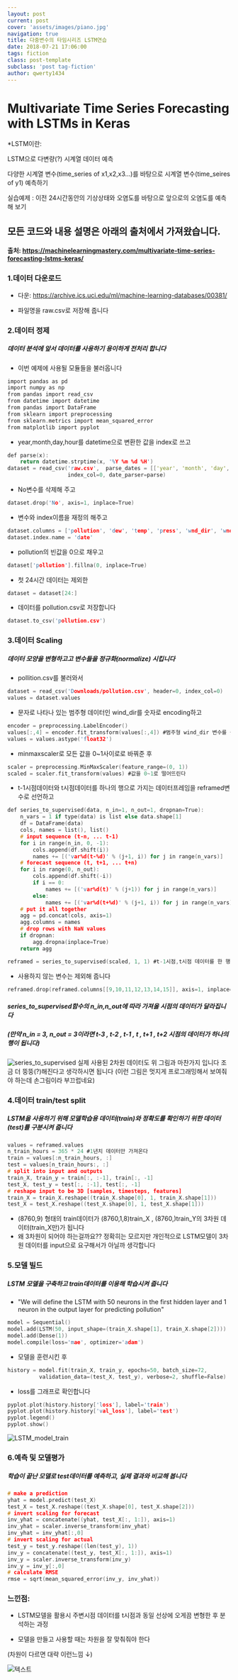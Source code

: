 ```yaml
---
layout: post
current: post
cover: 'assets/images/piano.jpg'
navigation: true
title: 다중변수의 타임시리즈 LSTM연습
date: 2018-07-21 17:06:00
tags: fiction
class: post-template
subclass: 'post tag-fiction'
author: qwerty1434
---
```

Multivariate Time Series Forecasting with LSTMs in Keras
============

*LSTM이란: 


LSTM으로 다변량(?) 시계열 데이터 예측

다양한 시계열 변수(time_series of x1,x2,x3...)를 바탕으로 
시계열 변수(time_seires of y1) 예측하기


실습예제 : 이전 24시간동안의 기상상태와 오염도를 바탕으로 앞으로의 오염도를 예측해 보기



## 모든 코드와 내용 설명은 아래의 출처에서 가져왔습니다.

#### 출처: https://machinelearningmastery.com/multivariate-time-series-forecasting-lstms-keras/




### 1.데이터 다운로드
* 다운: https://archive.ics.uci.edu/ml/machine-learning-databases/00381/

* 파일명을 raw.csv로 저장해 줍니다



### 2.데이터 정제
##### 데이터 분석에 앞서 데이터를 사용하기 용이하게 전처리 합니다

* 이번 예제에 사용될 모듈들을 불러옵니다
```c
import pandas as pd
import numpy as np
from pandas import read_csv
from datetime import datetime
from pandas import DataFrame
from sklearn import preprocessing
from sklearn.metrics import mean_squared_error
from matplotlib import pyplot
```


* year,month,day,hour를 datetime으로 변환한 값을 index로 쓰고
```c
def parse(x):
	return datetime.strptime(x, '%Y %m %d %H')
dataset = read_csv('raw.csv',  parse_dates = [['year', 'month', 'day', 'hour']],
                   index_col=0, date_parser=parse)
```

* No변수를 삭제해 주고
```c
dataset.drop('No', axis=1, inplace=True)
```

* 변수와 index이름을 재정의 해주고
```c
dataset.columns = ['pollution', 'dew', 'temp', 'press', 'wnd_dir', 'wnd_spd', 'snow', 'rain']
dataset.index.name = 'date'
```

* pollution의 빈값을 0으로 채우고
```c
dataset['pollution'].fillna(0, inplace=True)
```

* 첫 24시간 데이터는 제외한
```c
dataset = dataset[24:]
```

* 데이터를 pollution.csv로 저장합니다
```c
dataset.to_csv('pollution.csv')
```


### 3.데이터 Scaling
##### 데이터 모양을 변형하고고 변수들을 정규화(normalize) 시킵니다
* pollition.csv를 불러와서
```c
dataset = read_csv('Downloads/pollution.csv', header=0, index_col=0)
values = dataset.values
```
* 문자로 나타나 있는 범주형 데이터인 wind_dir를 숫자로 encoding하고
```c
encoder = preprocessing.LabelEncoder()
values[:,4] = encoder.fit_transform(values[:,4]) #범주형 wind_dir 변수를 숫자로 인코딩 해 준다
values = values.astype('float32')
```


* minmaxscaler로 모든 값을 0~1사이로로 바꿔준 후
```c
scaler = preprocessing.MinMaxScaler(feature_range=(0, 1))
scaled = scaler.fit_transform(values) #값을 0~1로 떨어뜨린다
```

* t-1시점데이터와 t시점데이터를 하나의 행으로 가지는 데이터프레임을 reframed변수로 선언하고
```c
def series_to_supervised(data, n_in=1, n_out=1, dropnan=True):
	n_vars = 1 if type(data) is list else data.shape[1]
	df = DataFrame(data)
	cols, names = list(), list()
	# input sequence (t-n, ... t-1)
	for i in range(n_in, 0, -1):
		cols.append(df.shift(i))
		names += [('var%d(t-%d)' % (j+1, i)) for j in range(n_vars)]
	# forecast sequence (t, t+1, ... t+n)
	for i in range(0, n_out):
		cols.append(df.shift(-i))
		if i == 0:
			names += [('var%d(t)' % (j+1)) for j in range(n_vars)]
		else:
			names += [('var%d(t+%d)' % (j+1, i)) for j in range(n_vars)]
	# put it all together
	agg = pd.concat(cols, axis=1)
	agg.columns = names
	# drop rows with NaN values
	if dropnan:
		agg.dropna(inplace=True)
	return agg
```

```c
reframed = series_to_supervised(scaled, 1, 1) #t-1시점,t시점 데이터를 한 행으로 둔다     
```
* 사용하지 않는 변수는 제외해 줍니다
```c
reframed.drop(reframed.columns[[9,10,11,12,13,14,15]], axis=1, inplace=True)
```
##### series_to_supervised함수의 n_in,n_out에 따라 가져올 시점의 데이터가 달라집니다


##### (만약 n_in = 3, n_out = 3이라면 t-3 , t-2 , t-1 , t , t+1 , t+2 시점의 데이터가 하나의 행이 됩니다)

![series_to_supervised](/assets/images/LSTM/Series_to_supervised.jpeg)
실제 사용된 2차원 데이터도 위 그림과 마찬가지 입니다 조금 더 뚱뚱(?)해진다고 생각하시면 됩니다
(이런 그림은 멋지게 프로그래밍해서 보여줘야 하는데 손그림이라 부끄럽네요)

### 4.데이터 train/test split
##### LSTM을 사용하기 위해 모델학습용 데이터(train)와 정확도를 확인하기 위한 데이터(test)를 구분시켜 줍니다
```c
values = reframed.values
n_train_hours = 365 * 24 #1년치 데이터만 가져온다
train = values[:n_train_hours, :]
test = values[n_train_hours:, :]
# split into input and outputs
train_X, train_y = train[:, :-1], train[:, -1]
test_X, test_y = test[:, :-1], test[:, -1]
# reshape input to be 3D [samples, timesteps, features]
train_X = train_X.reshape((train_X.shape[0], 1, train_X.shape[1]))
test_X = test_X.reshape((test_X.shape[0], 1, test_X.shape[1]))
```
* (8760,9) 형태의 train데이터가 (8760,1,8)train_X , (8760,)train_Y의 3차원 데이터(train_X만)가 됩니다
* 왜 3차원이 되어야 하는걸까요?? 정확히는 모르지만 개인적으로 LSTM모델이 3차원 데이터를 input으로 요구해서가 아닐까 생각합니다

### 5.모델 빌드
##### LSTM 모델을 구축하고 train데이터를 이용해 학습시켜 줍니다
* "We will define the LSTM with 50 neurons in the first hidden layer and 1 neuron in the output layer for predicting pollution"
```c
model = Sequential()
model.add(LSTM(50, input_shape=(train_X.shape[1], train_X.shape[2])))
model.add(Dense(1))
model.compile(loss='mae', optimizer='adam')
```


* 모델을 훈련시킨 후 
```c
history = model.fit(train_X, train_y, epochs=50, batch_size=72, 
          validation_data=(test_X, test_y), verbose=2, shuffle=False)
```


* loss를 그래프로 확인합니다
```c
pyplot.plot(history.history['loss'], label='train')
pyplot.plot(history.history['val_loss'], label='test')
pyplot.legend()
pyplot.show()
```

![LSTM_model_train](/assets/images/LSTM/LSTM_train.png)


### 6.예측 및 모델평가
##### 학습이 끝난 모델로 test데이터를 예측하고, 실제 결과와 비교해 봅니다
```c
# make a prediction
yhat = model.predict(test_X)
test_X = test_X.reshape((test_X.shape[0], test_X.shape[2]))
# invert scaling for forecast
inv_yhat = concatenate((yhat, test_X[:, 1:]), axis=1)
inv_yhat = scaler.inverse_transform(inv_yhat)
inv_yhat = inv_yhat[:,0]
# invert scaling for actual
test_y = test_y.reshape((len(test_y), 1))
inv_y = concatenate((test_y, test_X[:, 1:]), axis=1)
inv_y = scaler.inverse_transform(inv_y)
inv_y = inv_y[:,0]
# calculate RMSE
rmse = sqrt(mean_squared_error(inv_y, inv_yhat))
```

### 느낀점: 

* LSTM모델을 활용시 주변시점 데이터를 t시점과 동일 선상에 오게끔 변형한 후 분석하는 과정

* 모델을 만들고 사용할 때는 차원을 잘 맞춰줘야 한다


(차원이 다르면 대략 이런느낌 ↓)


![텍스트](http://mblogthumb3.phinf.naver.net/20160713_190/prtty5826_1468408643474i17GU_GIF/19957ed01a76df17812898074f1c080a.gif?type=w800)
